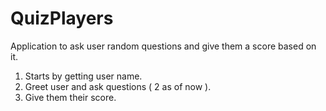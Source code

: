 # QuizPlayers
Application to ask user random questions and give them a score based on it.
1. Starts by getting user name.
2. Greet user and ask questions ( 2 as of now ).
3. Give them their score.
